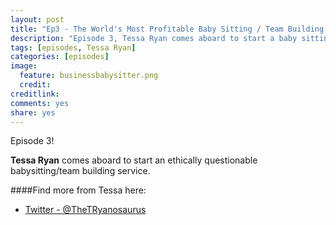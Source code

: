 ```yaml
---
layout: post
title: "Ep3 - The World's Most Profitable Baby Sitting / Team Building service"
description: "Episode 3, Tessa Ryan comes aboard to start a baby sitting service with a difference"
tags: [episodes, Tessa Ryan]
categories: [episodes]
image:
  feature: businessbabysitter.png
  credit:
creditlink:
comments: yes
share: yes
---
```


Episode 3!

**Tessa Ryan** comes aboard to start an ethically questionable babysitting/team building service.

####Find more from Tessa here:

+ [Twitter - @TheTRyanosaurus](https://twitter.com/TheTRyanosaurus)